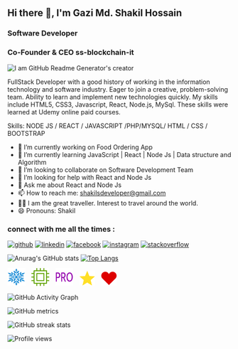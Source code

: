 
## Hi there 👋, I'm Gazi Md. Shakil Hossain
### Software Developer
### Co-Founder & CEO ss-blockchain-it
![I am GitHub Readme Generator's creator](https://media-exp2.licdn.com/dms/image/C5616AQE6GEy-BL0rng/profile-displaybackgroundimage-shrink_350_1400/0/1657795518046?e=1663200000&v=beta&t=fo2u9l8ckZMsYch3kVeqw5ia7wNp-QEw53lo_MNDWoQ)


FullStack Developer with a good history of working in the information technology and software industry. Eager to join a creative, problem-solving team. Ability to learn and implement new technologies quickly. My skills include HTML5, CSS3, Javascript, React, Node.js, MySql. These skills were learned at Udemy online paid courses.

Skills: NODE JS / REACT / JAVASCRIPT /PHP/MYSQL/ HTML / CSS / BOOTSTRAP 

- 🔭 I’m currently working on Food Ordering App 
- 🌱 I’m currently learning JavaScript | React | Node Js | Data structure and Algorithm  
- 👯 I’m looking to collaborate on Software Development Team 
- 🤔 I’m looking for help with React and Node Js 
- 💬 Ask me about React and Node Js 
- 📫 How to reach me: shakilsdeveloper@gmail.com 
- 🚴‍♂️ I am the great traveller. Interest to travel around the world.
- 😄 Pronouns: Shakil 
### connect with me all the times  :

 [<img src='https://cdn.jsdelivr.net/npm/simple-icons@3.0.1/icons/github.svg' alt='github' height='40'>](https://github.com/ShakiLhossain900)  [<img src='https://cdn.jsdelivr.net/npm/simple-icons@3.0.1/icons/linkedin.svg' alt='linkedin' height='40'>](https://www.linkedin.com/in/gazi-md-shakil-hossain-a144a3223/)  [<img src='https://cdn.jsdelivr.net/npm/simple-icons@3.0.1/icons/facebook.svg' alt='facebook' height='40'>](https://www.facebook.com/hossain.gazi.md.shakil)  [<img src='https://cdn.jsdelivr.net/npm/simple-icons@3.0.1/icons/instagram.svg' alt='instagram' height='40'>](https://www.instagram.com/gazi_md_shakil/)  [<img src='https://cdn.jsdelivr.net/npm/simple-icons@3.0.1/icons/stackoverflow.svg' alt='stackoverflow' height='40'>](https://stackoverflow.com/users/18860314/gazi-md-shakil)

![Anurag's GitHub stats](https://github-readme-stats.vercel.app/api?username=shakilhossain900&theme=blue-green&show_icons=true)
[![Top Langs](https://github-readme-stats.vercel.app/api/top-langs/?username=shakilhossain900&theme=highcontrast&show_icons=true&layout=compact)](https://github.com/anuraghazra/github-readme-stats)

  

<a href='https://archiveprogram.github.com/'><img src='https://raw.githubusercontent.com/acervenky/animated-github-badges/master/assets/acbadge.gif' width='40' height='40'></a> <a href='https://docs.github.com/en/developers'><img src='https://raw.githubusercontent.com/acervenky/animated-github-badges/master/assets/devbadge.gif' width='40' height='40'></a> <a href='https://github.com/pricing'><img src='https://raw.githubusercontent.com/acervenky/animated-github-badges/master/assets/pro.gif' width='40' height='40'></a> <a href='https://stars.github.com/'><img src='https://raw.githubusercontent.com/acervenky/animated-github-badges/master/assets/starbadge.gif' width='35' height='35'></a> <a href='https://docs.github.com/en/github/supporting-the-open-source-community-with-github-sponsors'><img src='https://raw.githubusercontent.com/acervenky/animated-github-badges/master/assets/sponsorbadge.gif' width='35' height='35'></a> 



![GitHub Activity Graph](https://activity-graph.herokuapp.com/graph?username=ShakiLhossain900)  

![GitHub metrics](https://metrics.lecoq.io/ShakiLhossain900)  

![GitHub streak stats](https://github-readme-streak-stats.herokuapp.com/?user=ShakiLhossain900)  

![Profile views](https://gpvc.arturio.dev/ShakiLhossain900)  
